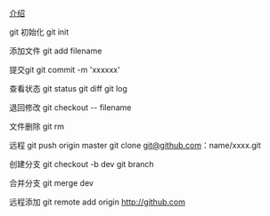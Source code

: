 [介绍](https://guides.github.com/)

git 初始化
git init

添加文件
git add  filename

提交git
git commit -m 'xxxxxx'

查看状态
git status
git diff
git log

退回修改
git checkout -- filename 

文件删除
git rm 

远程
git push origin master
git clone git@github.com：name/xxxx.git

创建分支
git checkout -b dev
git branch

合并分支
git merge dev

远程添加
git remote add origin http://github.com
